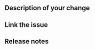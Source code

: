<!--

Please follow the Developer Certificate
of Origin (DCO) file.
https://github.com/markdowndocs/markdowndocs/blob/main/DCO
Please follow our Code of Conduct.
https://github.com/markdowndocs/markdowndocs/blob/main/CODE_OF_CONDUCT.md

-->

## Description of your change
<!-- What changes are introduced? -->

## Link the issue
<!-- Link the bug report or feature
request GitHub issue. -->

## Release notes
<!-- Use a brief description (you can
use the title of this pull request if
you want).

Examples:

- Documentation: Simplify the getting
started docs. (#376)
- Core: Rebranded core docs. (#167)

-->
